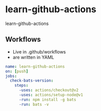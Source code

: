 # learn-github-actions
learn-github-actions

## Workflows

* Live in .github/workflows
* are written in YAML
```YAML
name: learn-github-actions
on: [push]
jobs:
  check-bats-version:
    steps:
      -uses: actions/checkout@v2
      -uses: actions/setup-node@v1
      -run: npm install -g bats
      -run: bats -v
 ```
